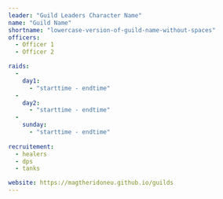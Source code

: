```yaml
--- 
leader: "Guild Leaders Character Name"
name: "Guild Name"
shortname: "lowercase-version-of-guild-name-without-spaces"
officers: 
  - Officer 1
  - Officer 2

raids: 
  - 
    day1: 
      - "starttime - endtime"
  - 
    day2: 
      - "starttime - endtime"
  - 
    sunday: 
      - "starttime - endtime"
      
recruitement: 
  - healers
  - dps
  - tanks

website: https://magtheridoneu.github.io/guilds
---
```

